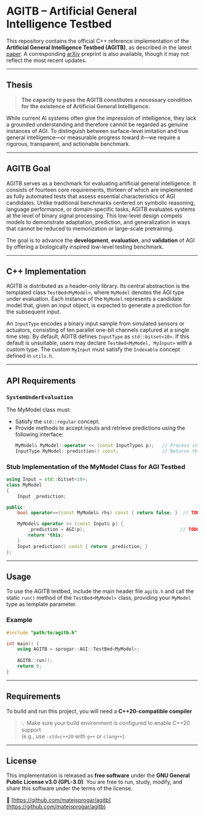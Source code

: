 # AGITB – Artificial General Intelligence Testbed

This repository contains the official C++ reference implementation of the **Artificial General Intelligence Testbed (AGITB)**, as described in the latest [paper](doc/AGITB.pdf). A corresponding [arXiv](https://arxiv.org/abs/2504.04430) preprint is also available, though it may not reflect the most recent updates.

---

## Thesis

> **The capacity to pass the AGITB constitutes a necessary condition for the existence of Artificial General Intelligence.**

While current AI systems often give the impression of intelligence, they lack a grounded understanding and therefore cannot be regarded as genuine instances of AGI. To distinguish between surface-level imitation and true general intelligence—or measurable progress toward it—we require a rigorous, transparent, and actionable benchmark.

---

## AGITB Goal

AGITB serves as a benchmark for evaluating artificial general intelligence. It consists of fourteen core requirements, thirteen of which are implemented as fully automated tests that assess essential characteristics of AGI candidates. Unlike traditional benchmarks centered on symbolic reasoning, language performance, or domain-specific tasks, AGITB evaluates systems at the level of binary signal processing. This low-level design compels models to demonstrate adaptation, prediction, and generalization in ways that cannot be reduced to memorization or large-scale pretraining.

The goal is to advance the **development**, **evaluation**, and **validation** of AGI by offering a biologically inspired low-level testing benchmark.

---

## C++ Implementation

AGITB is distributed as a header-only library. Its central abstraction is the templated class `TestBed<MyModel>`, where `MyModel` denotes the AGI type under evaluation. Each instance of the `MyModel` represents a candidate model that, given an input object, is expected to generate a prediction for the subsequent input.

An `InputType` encodes a binary input sample from simulated sensors or actuators, consisting of ten parallel one-bit channels captured at a single time step. By default, AGITB defines `InputType` as `std::bitset<10>`. If this default is unsuitable, users may declare `TestBed<MyModel, MyInput>` with a custom type. The custom `MyInput` must satisfy the `Indexable` concept defined in `utils.h`.

---

## API Requirements

### `SystemUnderEvaluation`
The MyModel class must:
- Satisfy the `std::regular` concept.
- Provide methods to accept inputs and retrieve predictions using the following interface:
  ```cpp
  MyModel& MyModel::operator << (const InputType& p);   // Process input p
  InputType MyModel::prediction() const;                // Returns the prediction for the next input
  ```

### Stub Implementation of the MyModel Class for AGI Testbed

```cpp
using Input = std::bitset<10>;
class MyModel
{
    Input _prediction;

public:
    bool operator==(const MyModel& rhs) const { return false; }  // TODO

    MyModel& operator << (const Input& p) {
        _prediction = AGI(p);                                   // TODO: Magic occurs here!
        return *this;
    }
    Input prediction() const { return _prediction; }
};
```
---


## Usage

To use the AGITB testbed, include the main header file `agitb.h` and call the static `run()` method of the `TestBed<MyModel>` class, providing your `MyModel` type as template parameter.

### Example

```cpp
#include "path/to/agitb.h"

int main() {
    using AGITB = sprogar::AGI::TestBed<MyModel>;
    
    AGITB::run();
    return 0;
}
```
---

## Requirements

To build and run this project, you will need a **C++20-compatible compiler** 

> 💡 Make sure your build environment is configured to enable C++20 support  
> (e.g., use `-std=c++20` with `g++` or `clang++`).

---

## License

This implementation is released as **free software** under the **GNU General Public License v3.0 (GPL-3.0)**. You are free to run, study, modify, and share this software under the terms of the license.

🔗 [https://github.com/matejsprogar/agitb](https://github.com/matejsprogar/agitb)
